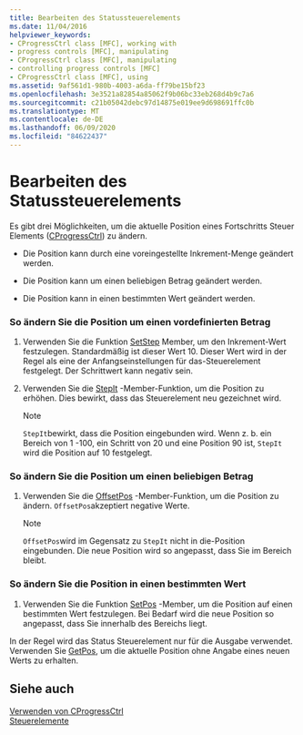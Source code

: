 ```yaml
---
title: Bearbeiten des Statussteuerelements
ms.date: 11/04/2016
helpviewer_keywords:
- CProgressCtrl class [MFC], working with
- progress controls [MFC], manipulating
- CProgressCtrl class [MFC], manipulating
- controlling progress controls [MFC]
- CProgressCtrl class [MFC], using
ms.assetid: 9af561d1-980b-4003-a6da-ff79be15bf23
ms.openlocfilehash: 3e3521a82854a85062f9b06bc33eb268d4b9c7a6
ms.sourcegitcommit: c21b05042debc97d14875e019ee9d698691ffc0b
ms.translationtype: MT
ms.contentlocale: de-DE
ms.lasthandoff: 06/09/2020
ms.locfileid: "84622437"
---
```

# <a name="manipulating-the-progress-control"></a>Bearbeiten des Statussteuerelements

Es gibt drei Möglichkeiten, um die aktuelle Position eines Fortschritts Steuer Elements ([CProgressCtrl](reference/cprogressctrl-class.md)) zu ändern.

- Die Position kann durch eine voreingestellte Inkrement-Menge geändert werden.

- Die Position kann um einen beliebigen Betrag geändert werden.

- Die Position kann in einen bestimmten Wert geändert werden.

### <a name="to-change-the-position-by-a-preset-amount"></a>So ändern Sie die Position um einen vordefinierten Betrag

1. Verwenden Sie die Funktion [SetStep](reference/cprogressctrl-class.md#setstep) Member, um den Inkrement-Wert festzulegen. Standardmäßig ist dieser Wert 10. Dieser Wert wird in der Regel als eine der Anfangseinstellungen für das-Steuerelement festgelegt. Der Schrittwert kann negativ sein.

1. Verwenden Sie die [StepIt](reference/cprogressctrl-class.md#stepit) -Member-Funktion, um die Position zu erhöhen. Dies bewirkt, dass das Steuerelement neu gezeichnet wird.

    > [!NOTE]
    >  `StepIt`bewirkt, dass die Position eingebunden wird. Wenn z. b. ein Bereich von 1 -100, ein Schritt von 20 und eine Position 90 ist, `StepIt` wird die Position auf 10 festgelegt.

### <a name="to-change-the-position-by-an-arbitrary-amount"></a>So ändern Sie die Position um einen beliebigen Betrag

1. Verwenden Sie die [OffsetPos](reference/cprogressctrl-class.md#offsetpos) -Member-Funktion, um die Position zu ändern. `OffsetPos`akzeptiert negative Werte.

    > [!NOTE]
    >  `OffsetPos`wird im Gegensatz zu `StepIt` nicht in die-Position eingebunden. Die neue Position wird so angepasst, dass Sie im Bereich bleibt.

### <a name="to-change-the-position-to-a-specific-value"></a>So ändern Sie die Position in einen bestimmten Wert

1. Verwenden Sie die Funktion [SetPos](reference/cprogressctrl-class.md#setpos) -Member, um die Position auf einen bestimmten Wert festzulegen. Bei Bedarf wird die neue Position so angepasst, dass Sie innerhalb des Bereichs liegt.

In der Regel wird das Status Steuerelement nur für die Ausgabe verwendet. Verwenden Sie [GetPos](reference/cprogressctrl-class.md#getpos), um die aktuelle Position ohne Angabe eines neuen Werts zu erhalten.

## <a name="see-also"></a>Siehe auch

[Verwenden von CProgressCtrl](using-cprogressctrl.md)<br/>
[Steuerelemente](controls-mfc.md)
